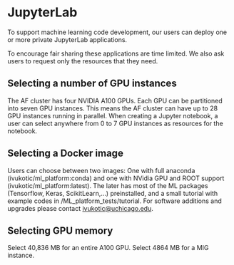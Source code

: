 # JupyterLab

To support machine learning code development, our users can deploy one or more private JupyterLab applications.

To encourage fair sharing these applications are time limited. We also ask users to request only the resources that they need.

## Selecting a number of GPU instances

The AF cluster has four NVIDIA A100 GPUs. Each GPU can be partitioned into seven GPU instances. This means the AF cluster can have up to 28 GPU instances running in parallel. When creating a Jupyter notebook, a user can select anywhere from 0 to 7 GPU instances as resources for the notebook.

## Selecting a Docker image

Users can choose between two images: One with full anaconda (ivukotic/ml_platform:conda) and one with NVidia GPU and ROOT support (ivukotic/ml_platform:latest). The later has most of the ML packages (Tensorflow, Keras, ScikitLearn,...) preinstalled, and a small tutorial with example codes in /ML_platform_tests/tutorial.
For software additions and upgrades please contact ivukotic@uchicago.edu.

## Selecting GPU memory

Select 40,836 MB for an entire A100 GPU. Select 4864 MB for a MIG instance.